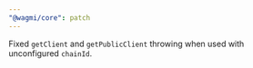 ```yaml
---
"@wagmi/core": patch
---
```


Fixed `getClient` and `getPublicClient` throwing when used with unconfigured `chainId`.
